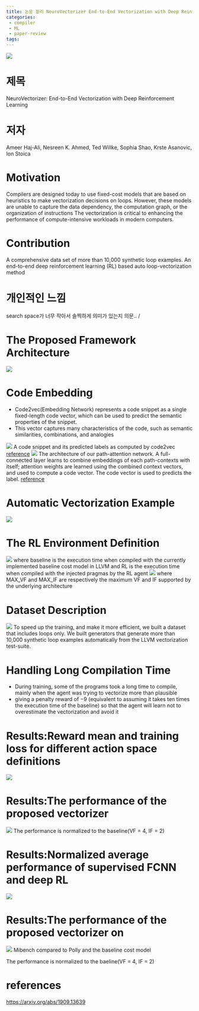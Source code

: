 ```yaml
---
title: 논문 정리 NeuroVectorizer End-to-End Vectorization with Deep Reinforcement Learning (CGO 20)
categories:
 - compiler
 - ML
 - paper-review
tags:
---
```

![](/assets/images/nv1.png)
# 제목
NeuroVectorizer: End-to-End Vectorization with Deep Reinforcement Learning

# 저자
Ameer Haj-Ali, Nesreen K. Ahmed, Ted Willke, Sophia Shao, Krste Asanovic, Ion Stoica

# Motivation
Compilers are designed today to use fixed-cost models that are based on heuristics to make vectorization decisions on loops. However, these models are unable to capture the data dependency, the computation graph, or the organization of instructions
The vectorization is critical to enhancing the performance of compute-intensive workloads in modern computers.
# Contribution

A comprehensive data set of more than 10,000 synthetic loop examples.
An end-to-end deep reinforcement learning (RL) based auto loop-vectorization method

# 개인적인 느낌
search space가 너무 작아서 솔찍하게 의미가 있는지 의문.. /

# The Proposed Framework Architecture
![](/assets/images/nv2.png)


# Code Embedding
- Code2vec(Embedding Network) represents a code snippet as a single fixed-length code vector, which can be used to predict the semantic properties of the snippet.
- This vector captures many characteristics of the code, such as semantic similarities, combinations, and analogies

![](/assets/images/nv3.png)
A code snippet and its predicted labels as computed by code2vec
[reference](https://arxiv.org/pdf/1803.09473.pdf)
![](/assets/images/nv4.png)
The architecture of our path-attention network. A full-connected layer learns to combine embeddings of
each path-contexts with itself; attention weights are learned using the combined context vectors, and used to
compute a code vector. The code vector is used to predicts the label.
[reference](https://arxiv.org/pdf/1803.09473.pdf)
# Automatic Vectorization Example
![](/assets/images/nv5.png)
# The RL Environment Definition
![](/assets/images/nv6.png)
where baseline is the execution time when compiled with the currently implemented baseline cost model in LLVM and RL is the execution time when compiled with the injected pragmas by the RL agent
![](/assets/images/nv7.png)
where MAX_VF and MAX_IF are respectively the maximum
VF and IF supported by the underlying architecture
# Dataset Description
![](/assets/images/nv8.png)
To speed up the training, and make it more efficient,
we built a dataset that includes loops only. We built generators that generate more than 10,000 synthetic loop examples automatically from the LLVM vectorization test-suite.
# Handling Long Compilation Time
- During training, some of the programs took a long time to compile, mainly when the agent was trying to vectorize more than plausible
- giving a penalty reward of −9 (equivalent to assuming it takes ten times the execution time of the baseline) so that the agent will learn not to overestimate the vectorization and avoid it
# Results:Reward mean and training loss for different action space definitions
![](/assets/images/nv9.png)
# Results:The performance of the proposed vectorizer
![](/assets/images/nv10.png)
The performance is normalized to the baseline(VF = 4, IF =
2)
# Results:Normalized average performance of supervised FCNN and deep RL
![](/assets/images/nv11.png)
# Results:The performance of the proposed vectorizer on
![](/assets/images/nv12.png)
Mibench compared to Polly and the baseline cost model

The performance is normalized to the baeline(VF = 4, IF =
2)
# references
https://arxiv.org/abs/1909.13639